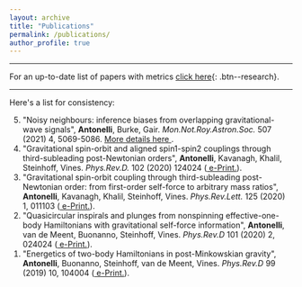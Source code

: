 ```yaml
---
layout: archive
title: "Publications"
permalink: /publications/
author_profile: true
---
```


 -------------
 
 
For an up-to-date list of papers with metrics [click here](https://inspirehep.net/authors/1755036?ui-citation-summary=true){: .btn--research}.

 -------------
 
Here's a list for consistency:

<ol reversed>
  <li> "Noisy neighbours: inference biases from overlapping gravitational-wave signals", <b>Antonelli</b>, Burke, Gair. <i>Mon.Not.Roy.Astron.Soc.</i> 507 (2021) 4, 5069-5086. <a href="pubs/pub1"> More details here </a>.</li>
  <li>"Gravitational spin-orbit and aligned spin1-spin2 couplings through third-subleading post-Newtonian orders", <b>Antonelli</b>, Kavanagh, Khalil, Steinhoff, Vines. <i>Phys.Rev.D.</i> 102 (2020) 124024 (<a href="https://arxiv.org/abs/2010.02018"> e-Print.</a>).</li>
  <li>"Gravitational spin-orbit coupling through third-subleading post-Newtonian order: from first-order self-force to arbitrary mass ratios", <b>Antonelli</b>, Kavanagh, Khalil, Steinhoff, Vines. <i>Phys.Rev.Lett.</i> 125 (2020) 1, 011103 (<a href="https://arxiv.org/abs/2003.11391"> e-Print.</a>).</li>
  <li>"Quasicircular inspirals and plunges from nonspinning effective-one-body Hamiltonians with gravitational self-force information", <b>Antonelli</b>, van de Meent, Buonanno, Steinhoff, Vines. <i>Phys.Rev.D</i> 101 (2020) 2, 024024 (<a href="https://arxiv.org/abs/1907.11597"> e-Print.</a>).</li>
  <li>"Energetics of two-body Hamiltonians in post-Minkowskian gravity", <b>Antonelli</b>, Buonanno, Steinhoff, van de Meent, Vines. <i>Phys.Rev.D</i> 99 (2019) 10, 104004 (<a href="https://arxiv.org/abs/1901.07102"> e-Print.</a>).</li>
</ol>


